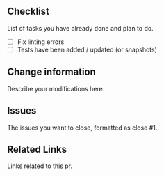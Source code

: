 ## Checklist

List of tasks you have already done and plan to do.

- [ ] Fix linting errors
- [ ] Tests have been added / updated (or snapshots)

## Change information

Describe your modifications here.

## Issues

The issues you want to close, formatted as close #1.

## Related Links

Links related to this pr.
